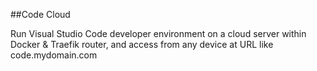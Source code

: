 
##Code Cloud

Run Visual Studio Code developer environment on a cloud server within Docker & Traefik router, and access from any device at URL like code.mydomain.com